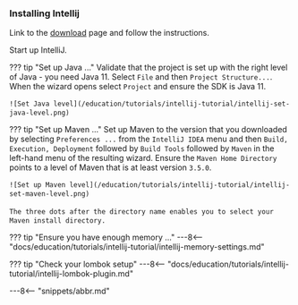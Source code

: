 <!-- SPDX-License-Identifier: CC-BY-4.0 -->
<!-- Copyright Contributors to the ODPi Egeria project 2020. -->

### Installing Intellij 

Link to the [download](https://www.jetbrains.com/idea/download/) page and follow the instructions.

Start up IntelliJ.

??? tip "Set up Java ..."
    Validate that the project is set up with the right level of Java - you need Java 11.  Select `File` and then `Project Structure...`.  When the wizard opens select `Project` and ensure the SDK is Java 11.

    ![Set Java level](/education/tutorials/intellij-tutorial/intellij-set-java-level.png)

??? tip "Set up Maven ..."
    Set up Maven to the version that you downloaded by selecting `Preferences ...` from the `IntelliJ IDEA` menu and then `Build, Execution, Deployment` followed by `Build Tools` followed by `Maven` in the left-hand menu of the resulting wizard. Ensure the `Maven Home Directory` points to a level of Maven that is at least version `3.5.0`.

    ![Set up Maven level](/education/tutorials/intellij-tutorial/intellij-set-maven-level.png) 

    The three dots after the directory name enables you to select your Maven install directory.

??? tip "Ensure you have enough memory ..."
    ---8<-- "docs/education/tutorials/intellij-tutorial/intellij-memory-settings.md"

??? tip "Check your lombok setup"
    ---8<-- "docs/education/tutorials/intellij-tutorial/intellij-lombok-plugin.md"

---8<-- "snippets/abbr.md"
